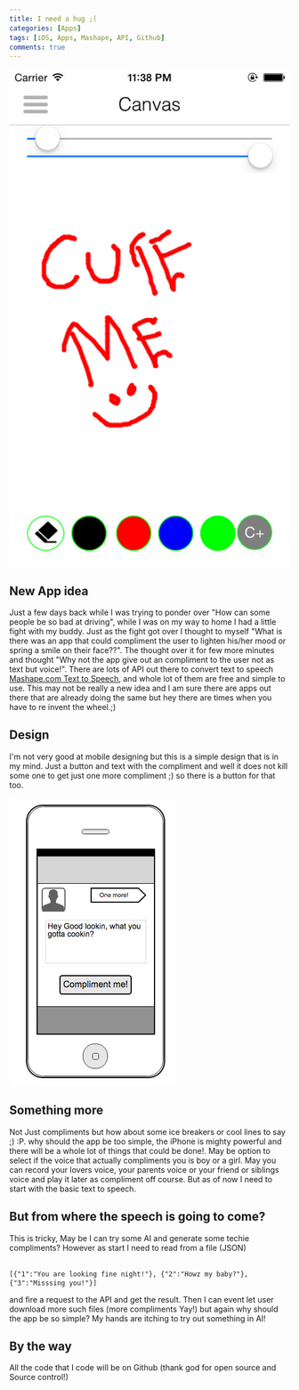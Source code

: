 ```yaml
---
title: I need a hug ;(
categories: [Apps]
tags: [iOS, Apps, Mashape, API, Github]
comments: true
---
```



<div>
	<img align="middle" src="/img/apps/cuteme.jpg" >
</div>

New App idea
------------
Just a few days back while I was trying to ponder over  "How can some people be so bad at driving", while I was on my way to home I had a little fight with my buddy. Just as the fight got over I thought to myself "What is there was an app that could compliment the user to lighten his/her mood or spring a smile on their face??". The thought over it for few more minutes and thought "Why not the app give out an compliment to the user not as text but voice!".
There are lots of API out there to convert text to speech [Mashape.com Text to Speech](https://www.mashape.com/explore?query=text%20to%20speech&page=1), and whole lot of them are free and simple to use. This may not be really a new idea and I am sure there are apps out there that are already doing the same but hey there are 
times when you have to re invent the wheel.;)

Design
------------
I'm not very good at mobile designing but this is a simple design that is in my mind. Just a button and text with the compliment and well it does not kill some one to get just one more compliment ;) so there is a button for that too.


![Design](/img/apps/cuteme-Design.jpg)


Something more
------------
Not Just compliments but how about some ice breakers or cool lines to say ;) :P. why should the app be too simple, the iPhone is mighty powerful and there will be a whole lot of things that could be done!. May be option to select if the voice that actually compliments you is boy or a girl. May you can record your lovers voice, your parents voice or your friend or siblings voice and play it later as compliment off course. But as of now I need to start with the basic text to speech.


But from where the speech is going to come?
------------
This is tricky, May be I can try some AI and generate some techie compliments? However as start I need to read from a file (JSON) 
<pre><code>
[{"1":"You are looking fine night!"}, {"2":"Howz my baby?"}, {"3":"Misssing you!"}]
</code></pre>


and fire a request to the API and get the result. Then I can event let user download more such files (more compliments Yay!) but again why should the app be so simple? My hands are itching to try out something in AI!


By the way
------------
All the code that I code will be on Github (thank god for open source and Source control!) 



